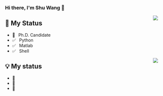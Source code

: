 ### Hi there, I'm Shu Wang 👋

<img align="right" src="https://github-readme-stats.vercel.app/api?username=shuwang127&show_icons=true&icon_color=0366d6&text_color=24292e&bg_color=ffffff&hide_title=true" />

## 💬 My Status

- 🌱 ⁠ ⁢⁣⁡⁠ ⁢⁣⁡Ph.D. Candidate
- ✅ ⁠ ⁢⁣⁡⁠ ⁢⁣⁡Python
- ✅ ⁠ ⁢⁣⁡⁠ ⁢⁣⁡Matlab
- ✅ ⁠ ⁢⁣⁡⁠ Shell

<img align="right" src="https://github-readme-stats.vercel.app/api/top-langs/?username=shuwang127&layout=compact"/>

## 💡 My status

- 🌱 
- 🌱 
- 🌱 


<!--
**shuwang127/shuwang127** is a ✨ _special_ ✨ repository because its `README.md` (this file) appears on your GitHub profile.

Here are some ideas to get you started:

- 🔭 I’m currently working on ...
- 🌱 I’m currently learning ...
- 👯 I’m looking to collaborate on ...
- 🤔 I’m looking for help with ...
- 💬 Ask me about ...
- 📫 How to reach me: ...
- 😄 Pronouns: ...
- ⚡ Fun fact: ...
-->
